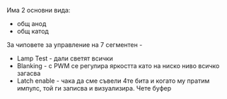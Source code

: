 Има 2 основни вида:
- общ анод
- общ катод

За чиповете за управление на 7 сегментен - 
- Lamp Test - дали светят всички
- Blanking - с PWM се регулира яркостта като на ниско ниво всичко загасва
- Latch enable - чака да сме съвели 4те бита и когато му пратим импулс, той ги записва и визуализира. Чете буфер